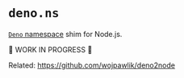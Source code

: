 # `deno.ns`

[`Deno` namespace](https://doc.deno.land/builtin/stable) shim for Node.js.

🚧 WORK IN PROGRESS 🚧

Related: https://github.com/wojpawlik/deno2node
